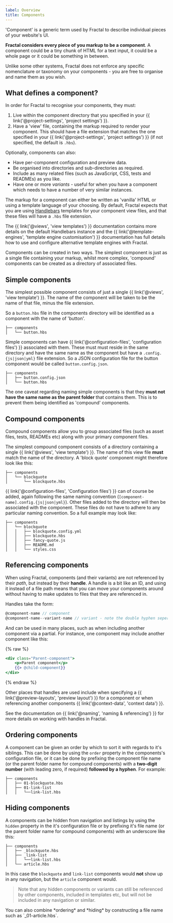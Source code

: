```yaml
---
label: Overview
title: Components
---
```


'Component' is a generic term used by Fractal to describe individual pieces of your website's UI.

**Fractal considers every piece of you markup to be a component**. A component could be a tiny chunk of HTML for a text input, it could be a whole page or it could be something in between.

Unlike some other systems, Fractal does not enforce any specific nomenclature or taxonomy on your components - you are free to organise and name them as you wish.

## What defines a component?

In order for Fractal to recognise your components, they must:

1. Live within the component directory that you specified in your {{ link('@project-settings', 'project settings') }}.
2. Have a 'view' file, containing the markup required to render your component. This should have a file extension that matches the one specified in your {{ link('@project-settings', 'project settings') }} (if not specified, the default is `.hbs`).

Optionally, components can also:

* Have per-component configuration and preview data.
* Be organised into directories and sub-directories as required.
* Include as many related files (such as JavaScript, CSS, tests and READMEs) as you like.
* Have one or more *variants* - useful for when you have a component which needs to have a number of very similar instances.

The markup for a component can either be written as 'vanilla' HTML or using a template language of your choosing. By default, Fractal expects that you are using [Handlebars](handlebarsjs.com) templates for your component view files, and that these files will have a `.hbs` file extension.

<div class="Note Note--callout">
The {{ link('@views', 'view templates') }} documentation contains more details on the default Handlebars instance and the {{ link('@template-engines', 'template engine customisation') }} documentation has full details how to use and configure alternative template engines with Fractal.
</div>

Components can be created in two ways. The simplest component is just as a single file containing your markup, whilst more complex, 'compound' components can be created as a directory of associated files.

## Simple components

The simplest possible component consists of just a single {{ link('@views', 'view template') }}. The name of the component will be taken to be the name of that file, minus the file extension.

So a `button.hbs` file in the components directory will be identified as a component with the name of 'button'.

```tree
├── components
│   └── button.hbs
```

Simple components can have {{ link('@configuration-files', 'configuration files') }} associated with them. These must must reside in the same directory and have the same name as the component but have a `.config.{js|json|yml}` file extension. So a JSON configuration file for the button component would be called `button.config.json`.

```tree
├── components
│   ├── button.config.json
│   └── button.hbs
```

The one caveat regarding naming simple components is that they **must not have the same name as the parent folder** that contains them. This is to prevent them being identified as 'compound' components.

## Compound components

Compound components allow you to group associated files (such as asset files, tests, READMEs etc) along with your primary component files.

The simplest compound component consists of a directory containing a single {{ link('@views', 'view template') }}. The name of this view file **must** match the name of the directory. A 'block quote' component might therefore look like this:

```tree
├── components
│   └── blockquote
│       └── blockquote.hbs
```

{{ link('@configuration-files', 'Configuration files') }} can of course be added, again following the same naming convention (`[component-name].config.{js|json|yml}`). Other files added to the directory will then be associated with the component. These files do not have to adhere to any particular naming convention. So a full example may look like:

```tree
├── components
│   └── blockquote
│   │   ├── blockquote.config.yml
│   │   ├── blockquote.hbs
│   │   ├── fancy-quote.js
│   │   ├── README.md
│   │   └── styles.css
```

## Referencing components

When using Fractal, components (and their variants) are not referenced by their *path*, but instead by their **handle**. A handle is a bit like an ID, and using it instead of a file path means that you can move your components around without having to make updates to files that they are referenced in.

Handles take the form:

```js
@component-name // component
@component-name--variant-name // variant - note the double hyphen seperator.
```

And can be used in many places, such as when including another component via a partial. For instance, one component may include another component like this:

{% raw %}

```handlebars
<div class="Parent-component">
    <p>Parent component</p>
    {{> @child-component}}
</div>
```

{% endraw %}

Other places that handles are used include when specifying a {{ link('@preview-layouts', 'preview layout') }} for a component or when referencing another components {{ link('@context-data', 'context data') }}.

<div class="Note Note--callout">
See the documentation on {{ link('@naming', 'naming & referencing') }} for more details on working with handles in Fractal.
</div>

## Ordering components

A component can be given an order by which to sort it with regards to it's siblings. This can be done by using the `order` property in the components's configuration file, or it can be done by prefixing the component file name (or the parent folder name for compound components) with a **two-digit number** (with leading zero, if required) **followed by a hyphen**. For example:

```tree
├── components
│   ├── 01-blockquote.hbs
│   ├── 01-link-list
│   │   └──link-list.hbs
```

## Hiding components

A components can be hidden from navigation and listings by using the `hidden` property in the it's configuration file or by prefixing it's file name (or the parent folder name for compound components) with an underscore like this:

```tree
├── components
│   ├── _blockquote.hbs
│   ├── _link-list
│   │   └──link-list.hbs
│   └── article.hbs
```

In this case the `blockquote` and `link-list` components would **not** show up in any navigation, but the `article` component would.

> Note that any hidden components or variants can still be referenced by other components, included in templates etc, but will not be included in any navigation or similar.

<div class="Note Note--callout">
You can also combine *ordering* and *hiding* by constructing a file name such as `_01-article.hbs`.
</div>
